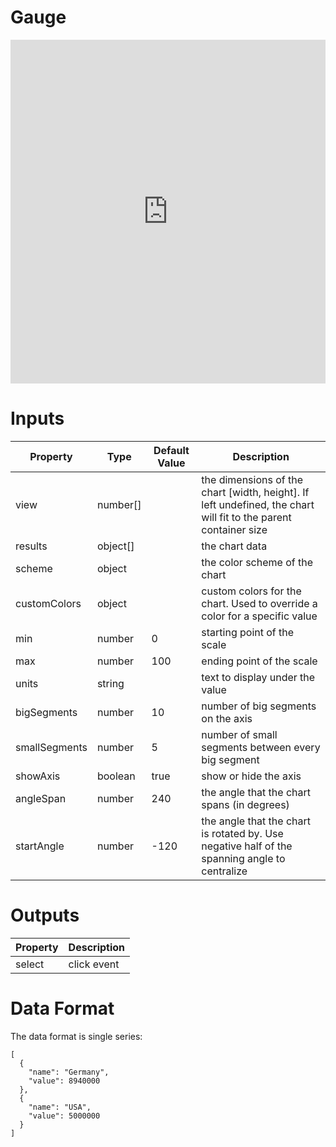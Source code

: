 # Gauge

<iframe width="100%" height="550" frameborder="0" src="https://embed.plnkr.co/MylIDCFIpzg1oH5tatDs?show=preview"></iframe>

# Inputs
| Property      | Type     | Default Value | Description                                                                                                     |
|---------------|----------|---------------|-----------------------------------------------------------------------------------------------------------------|
| view          | number[] |               | the dimensions of the chart [width, height]. If left undefined, the chart will fit to the parent container size |
| results       | object[] |               | the chart data                                                                                                  |
| scheme        | object   |               | the color scheme of the chart                                                                                   |
| customColors  | object   |               | custom colors for the chart. Used to override a color for a specific value                                      |
| min           | number   | 0             | starting point of the scale                                                                                     |
| max           | number   | 100           | ending point of the scale                                                                                       |
| units         | string   |               | text to display under the value                                                                                 |
| bigSegments   | number   | 10            | number of big segments on the axis                                                                              |
| smallSegments | number   | 5             | number of small segments between every big segment                                                              |
| showAxis      | boolean  | true          | show or hide the axis                                                                                           |
| angleSpan     | number   | 240           | the angle that the chart spans (in degrees)                                                                     |
| startAngle    | number   | -120          | the angle that the chart is rotated by. Use negative half of the spanning angle to centralize                   |

# Outputs
| Property     | Description                              |
|--------------|------------------------------------------|
| select       | click event                              |

# Data Format
The data format is single series:

```
[
  {
    "name": "Germany",
    "value": 8940000
  },
  {
    "name": "USA",
    "value": 5000000
  }
]
```
